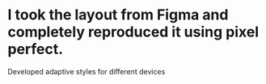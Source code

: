 # I took the layout from Figma and completely reproduced it using pixel perfect. 
Developed adaptive styles for different devices
